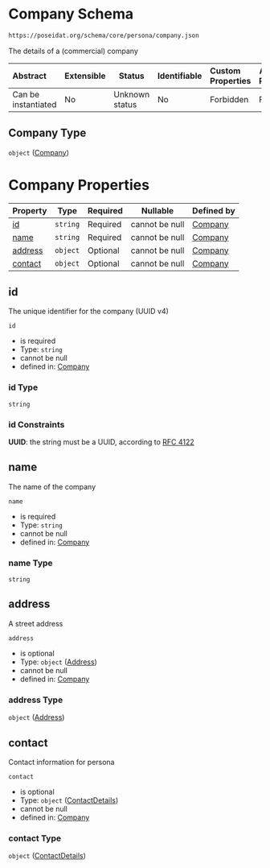 # Company Schema

```txt
https://poseidat.org/schema/core/persona/company.json
```

The details of a (commercial) company


| Abstract            | Extensible | Status         | Identifiable | Custom Properties | Additional Properties | Access Restrictions | Defined In                                                               |
| :------------------ | ---------- | -------------- | ------------ | :---------------- | --------------------- | ------------------- | ------------------------------------------------------------------------ |
| Can be instantiated | No         | Unknown status | No           | Forbidden         | Forbidden             | none                | [company.json](schemas/core/persona/company.json "open original schema") |

## Company Type

`object` ([Company](company.md))

# Company Properties

| Property            | Type     | Required | Nullable       | Defined by                                                                                                                       |
| :------------------ | -------- | -------- | -------------- | :------------------------------------------------------------------------------------------------------------------------------- |
| [id](#id)           | `string` | Required | cannot be null | [Company](company-properties-id.md "https&#x3A;//poseidat.org/schema/core/persona/company.json#/properties/id")                  |
| [name](#name)       | `string` | Required | cannot be null | [Company](company-properties-name.md "https&#x3A;//poseidat.org/schema/core/persona/company.json#/properties/name")              |
| [address](#address) | `object` | Optional | cannot be null | [Company](company-properties-address.md "https&#x3A;//poseidat.org/schema/core/address.json#/properties/address")                |
| [contact](#contact) | `object` | Optional | cannot be null | [Company](company-properties-contactdetails.md "https&#x3A;//poseidat.org/schema/core/contact-details.json#/properties/contact") |

## id

The unique identifier for the company (UUID v4)


`id`

-   is required
-   Type: `string`
-   cannot be null
-   defined in: [Company](company-properties-id.md "https&#x3A;//poseidat.org/schema/core/persona/company.json#/properties/id")

### id Type

`string`

### id Constraints

**UUID**: the string must be a UUID, according to [RFC 4122](https://tools.ietf.org/html/rfc4122 "check the specification")

## name

The name of the company


`name`

-   is required
-   Type: `string`
-   cannot be null
-   defined in: [Company](company-properties-name.md "https&#x3A;//poseidat.org/schema/core/persona/company.json#/properties/name")

### name Type

`string`

## address

A street address


`address`

-   is optional
-   Type: `object` ([Address](company-properties-address.md))
-   cannot be null
-   defined in: [Company](company-properties-address.md "https&#x3A;//poseidat.org/schema/core/address.json#/properties/address")

### address Type

`object` ([Address](company-properties-address.md))

## contact

Contact information for persona


`contact`

-   is optional
-   Type: `object` ([ContactDetails](company-properties-contactdetails.md))
-   cannot be null
-   defined in: [Company](company-properties-contactdetails.md "https&#x3A;//poseidat.org/schema/core/contact-details.json#/properties/contact")

### contact Type

`object` ([ContactDetails](company-properties-contactdetails.md))
